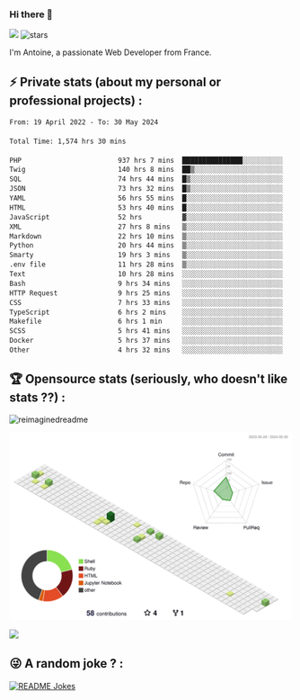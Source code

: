 ### Hi there 👋

![](https://komarev.com/ghpvc/?username=niotna)
<img src="https://img.shields.io/github/stars/niotna?label=Stars" alt="stars">

I'm Antoine, a passionate Web Developer from France.

## :zap: Private stats (about my personal or professional projects) : 

<!--START_SECTION:waka-->

```txt
From: 19 April 2022 - To: 30 May 2024

Total Time: 1,574 hrs 30 mins

PHP                        937 hrs 7 mins  ███████████████░░░░░░░░░░   59.52 %
Twig                       140 hrs 8 mins  ██▒░░░░░░░░░░░░░░░░░░░░░░   08.90 %
SQL                        74 hrs 44 mins  █▒░░░░░░░░░░░░░░░░░░░░░░░   04.75 %
JSON                       73 hrs 32 mins  █▒░░░░░░░░░░░░░░░░░░░░░░░   04.67 %
YAML                       56 hrs 55 mins  █░░░░░░░░░░░░░░░░░░░░░░░░   03.62 %
HTML                       53 hrs 40 mins  █░░░░░░░░░░░░░░░░░░░░░░░░   03.41 %
JavaScript                 52 hrs          ▓░░░░░░░░░░░░░░░░░░░░░░░░   03.30 %
XML                        27 hrs 8 mins   ▒░░░░░░░░░░░░░░░░░░░░░░░░   01.72 %
Markdown                   22 hrs 10 mins  ▒░░░░░░░░░░░░░░░░░░░░░░░░   01.41 %
Python                     20 hrs 44 mins  ▒░░░░░░░░░░░░░░░░░░░░░░░░   01.32 %
Smarty                     19 hrs 3 mins   ▒░░░░░░░░░░░░░░░░░░░░░░░░   01.21 %
.env file                  11 hrs 28 mins  ▒░░░░░░░░░░░░░░░░░░░░░░░░   00.73 %
Text                       10 hrs 28 mins  ░░░░░░░░░░░░░░░░░░░░░░░░░   00.66 %
Bash                       9 hrs 34 mins   ░░░░░░░░░░░░░░░░░░░░░░░░░   00.61 %
HTTP Request               9 hrs 25 mins   ░░░░░░░░░░░░░░░░░░░░░░░░░   00.60 %
CSS                        7 hrs 33 mins   ░░░░░░░░░░░░░░░░░░░░░░░░░   00.48 %
TypeScript                 6 hrs 2 mins    ░░░░░░░░░░░░░░░░░░░░░░░░░   00.38 %
Makefile                   6 hrs 1 min     ░░░░░░░░░░░░░░░░░░░░░░░░░   00.38 %
SCSS                       5 hrs 41 mins   ░░░░░░░░░░░░░░░░░░░░░░░░░   00.36 %
Docker                     5 hrs 37 mins   ░░░░░░░░░░░░░░░░░░░░░░░░░   00.36 %
Other                      4 hrs 32 mins   ░░░░░░░░░░░░░░░░░░░░░░░░░   00.29 %
```

<!--END_SECTION:waka-->

## :trophy: Opensource stats (seriously, who doesn't like stats ??) : 

<!---
[![Top Langs](https://github-readme-stats.vercel.app/api/top-langs/?username=niotna)](https://github.com/anuraghazra/github-readme-stats) 
-->
<img src="https://myreadme.vercel.app/api/embed/niotna?panels=userstatistics,toprepositories,toplanguages,commitgraph" alt="reimaginedreadme" />

![](./profile-3d-contrib/profile-green-animate.svg)

<img src="https://github-profile-trophy.vercel.app/?username=niotna&theme=juicyfresh&no-bg=true" />

## :stuck_out_tongue_winking_eye: A random joke ? : 

<a href="https://readme-jokes.vercel.app"><img align="center" src="https://readme-jokes.vercel.app/api" alt="README Jokes"></a>

